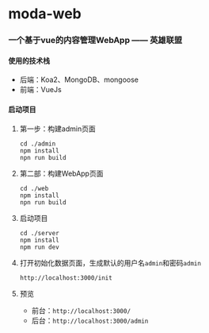 # moda-web
### 一个基于vue的内容管理WebApp —— 英雄联盟
#### 使用的技术栈
- 后端：Koa2、MongoDB、mongoose
- 前端：VueJs

#### 启动项目
1. 第一步：构建admin页面
   
   ```
   cd ./admin
   npm install
   npn run build
   ```
2. 第二部：构建WebApp页面
   ```
   cd ./web
   npm install
   npn run build
   ```
3. 启动项目
   ```
   cd ./server
   npm install
   npm run dev
   ```
4. 打开初始化数据页面，生成默认的用户名`admin`和密码`admin`
   ```
   http://localhost:3000/init
   ```
5. 预览
   
   - 前台：`http://localhost:3000/`
   - 后台：`http://localhost:3000/admin`